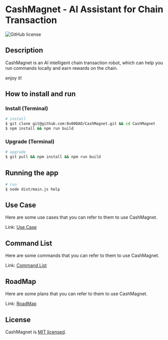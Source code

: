 # CashMagnet - AI Assistant for Chain Transaction

![GitHub license](https://img.shields.io/github/license/0x00DAO/CashMagnet)

## Description

CashMagnet is an AI intelligent chain transaction robot, which can help you run commands locally and earn rewards on the chain.

enjoy it!

## How to install and run

### Install (Terminal)

```bash
# install
$ git clone git@github.com:0x00DAO/CashMagnet.git && cd CashMagnet
$ npm install && npm run build
```

### Upgrade (Terminal)

```bash
# upgrade
$ git pull && npm install && npm run build
```

## Running the app

```bash
# run
$ node dist/main.js help

```

## Use Case

Here are some use cases that you can refer to them to use CashMagnet.

Link: [Use Case](wiki/UseCase.md)

## Command List

Here are some commands that you can refer to them to use CashMagnet.

Link: [Command List](wiki/CommandList.md)

## RoadMap

Here are some plans that you can refer to them to use CashMagnet.

Link: [RoadMap](wiki/RoadMap.md)

## License

CashMagnet is [MIT licensed](LICENSE).
